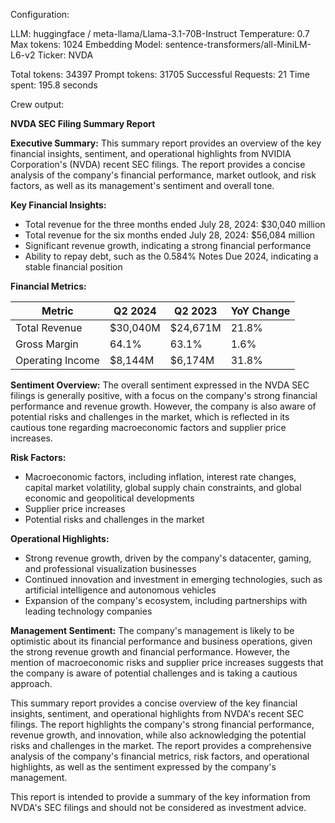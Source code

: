 Configuration:

LLM: huggingface / meta-llama/Llama-3.1-70B-Instruct
Temperature: 0.7 Max tokens: 1024
Embedding Model: sentence-transformers/all-MiniLM-L6-v2
Ticker: NVDA

Total tokens: 34397 Prompt tokens: 31705
Successful Requests: 21
Time spent: 195.8 seconds

Crew output:

**NVDA SEC Filing Summary Report**

**Executive Summary:**
This summary report provides an overview of the key financial insights, sentiment, and operational highlights from NVIDIA Corporation's (NVDA) recent SEC filings. The report provides a concise analysis of the company's financial performance, market outlook, and risk factors, as well as its management's sentiment and overall tone.

**Key Financial Insights:**

- Total revenue for the three months ended July 28, 2024: $30,040 million
- Total revenue for the six months ended July 28, 2024: $56,084 million
- Significant revenue growth, indicating a strong financial performance
- Ability to repay debt, such as the 0.584% Notes Due 2024, indicating a stable financial position

**Financial Metrics:**

| Metric           | Q2 2024  | Q2 2023  | YoY Change |
| ---------------- | -------- | -------- | ---------- |
| Total Revenue    | $30,040M | $24,671M | 21.8%      |
| Gross Margin     | 64.1%    | 63.1%    | 1.6%       |
| Operating Income | $8,144M  | $6,174M  | 31.8%      |

**Sentiment Overview:**
The overall sentiment expressed in the NVDA SEC filings is generally positive, with a focus on the company's strong financial performance and revenue growth. However, the company is also aware of potential risks and challenges in the market, which is reflected in its cautious tone regarding macroeconomic factors and supplier price increases.

**Risk Factors:**

- Macroeconomic factors, including inflation, interest rate changes, capital market volatility, global supply chain constraints, and global economic and geopolitical developments
- Supplier price increases
- Potential risks and challenges in the market

**Operational Highlights:**

- Strong revenue growth, driven by the company's datacenter, gaming, and professional visualization businesses
- Continued innovation and investment in emerging technologies, such as artificial intelligence and autonomous vehicles
- Expansion of the company's ecosystem, including partnerships with leading technology companies

**Management Sentiment:**
The company's management is likely to be optimistic about its financial performance and business operations, given the strong revenue growth and financial performance. However, the mention of macroeconomic risks and supplier price increases suggests that the company is aware of potential challenges and is taking a cautious approach.

This summary report provides a concise overview of the key financial insights, sentiment, and operational highlights from NVDA's recent SEC filings. The report highlights the company's strong financial performance, revenue growth, and innovation, while also acknowledging the potential risks and challenges in the market. The report provides a comprehensive analysis of the company's financial metrics, risk factors, and operational highlights, as well as the sentiment expressed by the company's management.

This report is intended to provide a summary of the key information from NVDA's SEC filings and should not be considered as investment advice.
